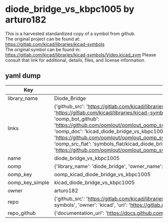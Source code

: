 # diode_bridge_vs_kbpc1005 by arturo182  
This is a harvested standardized copy of a symbol from github.  
The original project can be found at:  
https://gitlab.com/kicad/libraries/kicad-symbols  
The original symbol can be found in:
https://gitlab.com/kicad/libraries/kicad-symbols/Video.kicad_sym
Please consult that link for additional, details, files, and license information.  
## yaml dump  
| Key | Value |  
| --- | --- |  
| library_name | Diode_Bridge |  
| links | {'github_src': 'https://gitlab.com/kicad/libraries/kicad-symbols/Video.kicad_sym', 'github_src_repo': 'https://gitlab.com/kicad/libraries/kicad-symbols', 'oomp_bot': 'kicad_diode_bridge_vs_kbpc1005/working', 'oomp_bot_github': 'https://github.com/oomlout/oomlout_oomp_symbol_bot/tree/main/kicad_diode_bridge_vs_kbpc1005/working', 'oomp_doc': 'kicad_diode_bridge_vs_kbpc1005/working', 'oomp_doc_github': 'https://github.com/oomlout/oomlout_oomp_symbol_doc/tree/main/kicad_diode_bridge_vs_kbpc1005/working', 'oomp_src_flat': 'symbols_flat/kicad_diode_bridge_vs_kbpc1005/working', 'oomp_src_flat_github': 'https://github.com/oomlout/oomlout_oomp_symbol_src/tree/main/kicad_diode_bridge_vs_kbpc1005/working'} |  
| name | diode_bridge_vs_kbpc1005 |  
| oomp | {'library_name': 'diode_bridge', 'owner_name': 'kicad', 'symbol_name': 'diode_bridge_vs_kbpc1005'} |  
| oomp_key | oomp_kicad_diode_bridge_vs_kbpc1005 |  
| oomp_key_simple | kicad_diode_bridge_vs_kbpc1005 |  
| owner | arturo182 |  
| repo | {'github_src': 'https://gitlab.com/kicad/libraries/kicad-symbols/Video.kicad_sym', 'name': 'libraries/kicad-symbols', 'owner': 'kicad', 'url': 'https://gitlab.com/kicad/libraries/kicad-symbols'} |  
| repo_github | {'documentation_url': 'https://docs.github.com/rest/repos/repos#get-a-repository', 'message': 'Not Found'} |  

